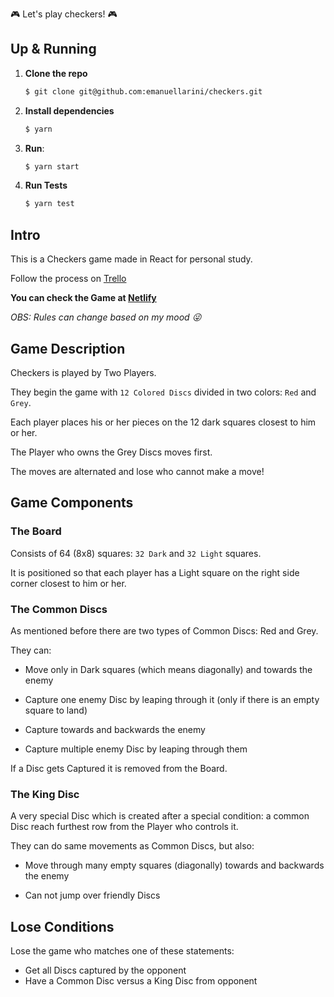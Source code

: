 :video_game: Let's play checkers! :video_game:

## Up & Running

1. **Clone the repo**

   ```sh
   $ git clone git@github.com:emanuellarini/checkers.git
   ```

2. **Install dependencies**

   ```sh
   $ yarn
   ```

3. **Run**:

   ```sh
   $ yarn start
   ```

4. **Run Tests**

   ```sh
   $ yarn test
   ```

## Intro

This is a Checkers game made in React for personal study.

Follow the process on [Trello](https://trello.com/b/mjk3IU7g/checkers-board)

**You can check the Game at [Netlify](https://checkers-game.netlify.com/)**

_OBS: Rules can change based on my mood :stuck_out_tongue_winking_eye:_

## Game Description

Checkers is played by Two Players.

They begin the game with `12 Colored Discs` divided in two colors: `Red` and
`Grey`.

Each player places his or her pieces on the 12 dark squares closest to him or
her.

The Player who owns the Grey Discs moves first.

The moves are alternated and lose who cannot make a move!

## Game Components

### The Board

Consists of 64 (8x8) squares: `32 Dark` and `32 Light` squares.

It is positioned so that each player has a Light square on the right side corner
closest to him or her.

### The Common Discs

As mentioned before there are two types of Common Discs: Red and Grey.

They can:

- Move only in Dark squares (which means diagonally) and towards the enemy

- Capture one enemy Disc by leaping through it (only if there is an empty square
  to land)

- Capture towards and backwards the enemy

- Capture multiple enemy Disc by leaping through them

If a Disc gets Captured it is removed from the Board.

### The King Disc

A very special Disc which is created after a special condition: a common Disc
reach furthest row from the Player who controls it.

They can do same movements as Common Discs, but also:

- Move through many empty squares (diagonally) towards and backwards the enemy

- Can not jump over friendly Discs

## Lose Conditions

Lose the game who matches one of these statements:

- Get all Discs captured by the opponent
- Have a Common Disc versus a King Disc from opponent
